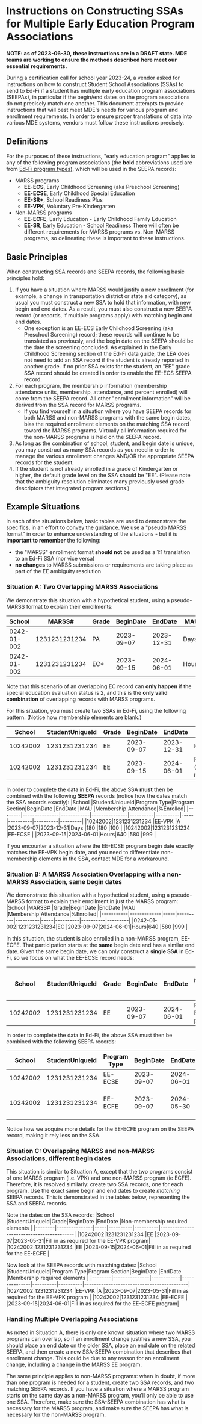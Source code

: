 # Instructions on Constructing SSAs for Multiple Early Education Program Associations
**NOTE: as of 2023-06-30, these instructions are in a DRAFT state. MDE teams are working to ensure the methods described here meet our essential requirements.**

During a certification call for school year 2023-24, a vendor asked for instructions on how to construct Student School Associations (SSAs) to send to Ed-Fi if a student has multiple early education program associations (SEEPAs), in particular if the begin/end dates on the program associations do not precisely match one another. This document attempts to provide instructions that will best meet MDE's needs for various program and enrollment requirements. In order to ensure proper translations of data into various MDE systems, vendors must follow these instructions precisely.

## Definitions
For the purposes of these instructions, "early education program" applies to any of the following program associations (the **bold** abbreviations used are from [Ed-Fi program types](/descriptorTables/ProgramTypeDescriptor.csv)), which will be used in the SEEPA records:
 - MARSS programs
   - **EE-ECS**, Early Childhood Screening (aka Preschool Screening)
   - **EE-ECSE**, Early Childhood Special Education
   - **EE-SR+**, School Readiness Plus
   - **EE-VPK**, Voluntary Pre-Kindergarten
 - Non-MARSS programs
   - **EE-ECFE**, Early Education - Early Childhood Family Education
   - **EE-SR**, Early Education - School Readiness
There will often be different requirements for MARSS programs vs. Non-MARSS programs, so delineating these is important to these instructions.

## Basic Principles
When constructing SSA records and SEEPA records, the following basic principles hold:
1. If you have a situation where MARSS would justify a new enrollment (for example, a change in transportation district or state aid category), as usual you must construct a new SSA to hold that information, with new begin and end dates. As a result, you must also construct a new SEEPA record (or records, if multiple programs apply) with matching begin and end dates.
    - One exception is an EE-ECS Early Childhood Screening (aka Preschool Screening) record; these records will continue to be translated as previously, and the begin date on the SEEPA should be the date the screening concluded. As explained in the Early Childhood Screening section of the Ed-Fi data guide, the LEA does not need to add an SSA record if the student is already reported in another grade. If no prior SSA exists for the student, an "EE" grade SSA record should be created in order to enable the EE-ECS SEEPA record.
2. For each program, the membership information (membership attendance units, membership, attendance, and percent enrolled) will come from the SEEPA record. All other "enrollment information" will be derived from the SSA record for MARSS programs.
    - If you find yourself in a situation where you have SEEPA records for both MARSS and non-MARSS programs with the same begin dates, bias the required enrollment elements on the matching SSA record toward the MARSS programs. Virtually all information required for the non-MARSS programs is held on the SEEPA record.
3.	As long as the combination of school, student, and begin date is unique, you may construct as many SSA records as you need in order to manage the various enrollment changes AND/OR the appropriate SEEPA records for the student.
4.	If the student is not already enrolled in a grade of Kindergarten or higher, the default grade level on the SSA should be "EE". (Please note that the ambiguity resolution eliminates many previously used grade descriptors that integrated program sections.)

## Example Situations
In each of the situations below, basic tables are used to demonstrate the specifics, in an effort to convey the guidance. We use a "pseudo MARSS format" in order to enhance understanding of the situations - but it is **important to remember** the following:
 - the "MARSS" enrollment format **should not** be used as a 1:1 translation to an Ed-Fi SSA (nor vice versa)
 - **no changes** to MARSS submissions or requirements are taking place as part of the EE ambiguity resolution

### Situation A: Two Overlapping MARSS Associations
We demonstrate this situation with a hypothetical student, using a pseudo-MARSS format to explain their enrollments:

|School     |MARSS#       |Grade|BeginDate |EndDate                        |MAU  |Membership|Attendance|%Enrolled|
|-----------|-------------|-----|----------|-------------------------------|-----|----------|----------|---------|
|0242-01-002|1231231231234|PA   |2023-09-07|2023-12-31                     |Days |180       |180       |100      |
|0242-01-002|1231231231234|EC\* |2023-09-15|2024-06-01|Hours|640       |580       |999      |

Note that this scenario of an overlapping EC record can **only happen** if the special education evaluation status is 2, and this is the **only valid combination** of overlapping records with MARSS programs.

For this situation, you must create two SSAs in Ed-Fi, using the following pattern. (Notice how membership elements are blank.)

|School  |StudentUniqueId|Grade|BeginDate |EndDate   |Non-membership required elements                                                                         |
|--------|---------------|-----|----------|----------|---------------------------------------------------------------------------------------------------------|
|10242002|1231231231234  |EE   |2023-09-07|2023-12-31|Fill in as required for the VPK program                                                                  |
|10242002|1231231231234  |EE   |2023-09-15|2024-06-01|Fill in as required for the EE-ECSE program. (specialEducationEvaluationStatusDescriptor **must** be "2")|

In order to complete the data in Ed-Fi, the above SSA **must** then be combined with the following **SEEPA** records (notice how the dates match the SSA records exactly):
|School  |StudentUniqueId|Program Type|Program Section|BeginDate |EndDate   |MAU  |Membership|Attendance|%Enrolled|
|--------|---------------|------------|---------------|----------|----------|-----|----------|----------|---------|
|10242002|1231231231234  |EE-VPK      |A              |2023-09-07|2023-12-31|Days |180       |180       |100      |
|10242002|1231231231234  |EE-ECSE     |               |2023-09-15|2024-06-01|Hours|640       |580       |999      |

If you encounter a situation where the EE-ECSE program begin date exactly matches the EE-VPK begin date, and you need to differentiate non-membership elements in the SSA, contact MDE for a workaround.

### Situation B: A MARSS Association Overlapping with a non-MARSS Association, same begin dates
We demonstrate this situation with a hypothetical student, using a pseudo-MARSS format to explain their enrollment in just the MARSS program:
|School     |MARSS#       |Grade|BeginDate |EndDate   |MAU  |Membership|Attendance|%Enrolled|
|-----------|-------------|-----|----------|----------|-----|----------|----------|---------|
|0242-01-002|1231231231234|EC   |2023-09-07|2024-06-01|Hours|640       |580       |999      |

In this situation, the student is also enrolled in a non-MARSS program, EE-ECFE. That participation starts at the **same** begin date and has a similar end date. Given the same begin date, we can only construct a **single SSA** in Ed-Fi, so we focus on what the EE-ECSE record needs:

|School  |StudentUniqueId|Grade|BeginDate |EndDate   |Non-membership required elements|
|--------|---------------|-----|----------|----------|--------------------------------|
|10242002|1231231231234  |EE   |2023-09-07|2024-06-01|Fill in for the EE-ECSE program |

In order to complete the data in Ed-Fi, the above SSA must then be combined with the following SEEPA records:

|School  |StudentUniqueId|Program Type|BeginDate |EndDate                        |MAU  |Membership|Attendance|%Enrolled|Other Elements               |
|--------|---------------|------------|----------|-------------------------------|-----|----------|----------|---------|-----------------------------|
|10242002|1231231231234  |EE-ECSE     |2023-09-07|2024-06-01                     |Hours|640       |580       |999      |                             |
|10242002|1231231231234  |EE-ECFE     |2023-09-07|2024-05-30|Hours|640       |580       |0        |Funding source, Reason Exited|

Notice how we acquire more details for the EE-ECFE program on the SEEPA record, making it rely less on the SSA.

### Situation C: Overlapping MARSS and non-MARSS Associations, different begin dates
This situation is similar to Situation A, except that the two programs consist of one MARSS program (i.e. VPK) and one non-MARSS program (ie ECFE). Therefore, it is resolved similarly: create two SSA records, one for each program. Use the exact same begin and end dates to create *matching* SEEPA records. This is demonstrated in the tables below, representing the SSA and SEEPA records.

Note the dates on the SSA records:
|School  |StudentUniqueId|Grade|BeginDate |EndDate   |Non-membership required elements          |
|--------|---------------|-----|----------|----------|------------------------------------------|
|10242002|1231231231234  |EE   |2023-09-07|2023-05-31|Fill in as required for the EE-VPK program|
|10242002|1231231231234  |EE   |2023-09-15|2024-06-01|Fill in as required for the EE-ECFE       |

Now look at the SEEPA records with matching dates:
|School  |StudentUniqueId|Program Type|Program Section|BeginDate |EndDate   |Membership required elements               |
|--------|---------------|------------|---------------|----------|----------|-------------------------------------------|
|10242002|1231231231234  |EE-VPK      |A              |2023-09-07|2023-05-31|Fill in as required for the EE-VPK program |
|10242002|1231231231234  |EE-ECFE     |               |2023-09-15|2024-06-01|Fill in as required for the EE-ECFE program|

### Handling Multiple Overlapping Associations
As noted in Situation A, there is only one known situation where two MARSS programs can overlap, so if an enrollment change justifies a new SSA, you should place an end date on the older SSA, place an end date on the related SEEPA, and then create a new SSA-SEEPA combination that describes that enrollment change. This could be due to any reason for an enrollment change, including a change in the MARSS EE program.

The same principle applies to non-MARSS programs: when in doubt, if more than one program is needed for a student, create two SSA records, and two matching SEEPA records. If you have a situation where a MARSS program starts on the same day as a non-MARSS program, you’ll only be able to use one SSA. Therefore, make sure the SSA-SEEPA combination has what is necessary for the MARSS program, and make sure the SEEPA has what is necessary for the non-MARSS program.
